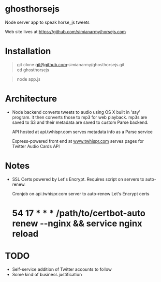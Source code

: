 ghosthorsejs
============

Node server app to speak horse_js tweets

Web site lives at https://github.com/simianarmy/horsejs.com

Installation
============
> git clone git@github.com:simianarmy/ghosthorsejs.git  
> cd ghosthorsejs

> node app.js

Architecture
============

* Node backend converts tweets to audio using OS X built in 'say' program.  It
  then converts those to mp3 for web playback.  mp3s are saved to S3 and their 
  metadata are saved to custom Parse backend.

  API hosted at api.twhispr.com serves metadata info as a Parse service

  Express-powered front end at www.twhispr.com serves pages for Twitter
  Audio Cards API

Notes
=====

- SSL Certs powered by Let's Encrypt.  Requires script on servers to
  auto-renew.
  
  Cronjob on api.twhispr.com server to auto-renew Let's Encrypt certs
  # 54 17 * * * /path/to/certbot-auto renew --nginx && service nginx reload

TODO
=====

- Self-service addition of Twitter accounts to follow
- Some kind of business justification

